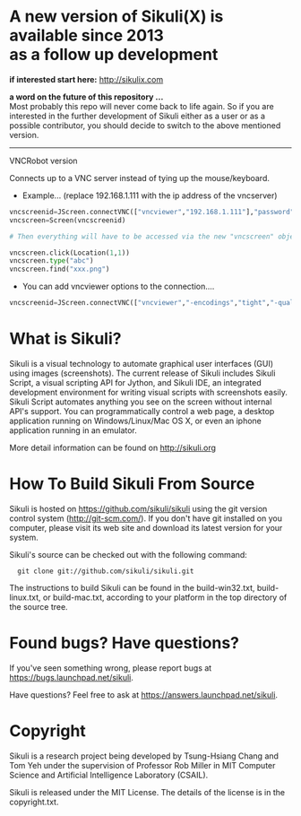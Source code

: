 A new version of Sikuli(X) is available since 2013 <br>as a follow up development
=====

**if interested start here:** http://sikulix.com

**a word on the future of this repository ...**<br />
Most probably this repo will never come back to life again. So if you are interested in the further development of Sikuli either as a user or as a possible contributor, you should decide to switch to the above mentioned version.

--- 

VNCRobot version

Connects up to a VNC server instead of tying up the mouse/keyboard.

* Example... (replace 192.168.1.111 with the ip address of the vncserver)

```python
vncscreenid=JScreen.connectVNC(["vncviewer","192.168.1.111"],"password")
vncscreen=Screen(vncscreenid)

# Then everything will have to be accessed via the new "vncscreen" object.

vncscreen.click(Location(1,1))
vncscreen.type("abc")
vncscreen.find("xxx.png")
```

* You can add vncviewer options to the connection....

```python
vncscreenid=JScreen.connectVNC(["vncviewer","-encodings","tight","-quality","5","192.168.1.111"],"password")
```

What is Sikuli?
===============

Sikuli is a visual technology to automate graphical user interfaces (GUI)
using images (screenshots). The current release of Sikuli includes Sikuli
Script, a visual scripting API for Jython, and Sikuli IDE, an integrated
development environment for writing visual scripts with screenshots easily.
Sikuli Script automates anything you see on the screen without
internal API's support. You can programmatically control a web page, a
desktop application running on Windows/Linux/Mac OS X, or even an
iphone application running in an emulator.

More detail information can be found on http://sikuli.org

How To Build Sikuli From Source
===============================

Sikuli is hosted on https://github.com/sikuli/sikuli using the git version
control system (http://git-scm.com/). If you don't have git
installed on you computer, please visit its web site and download its
latest version for your system.

Sikuli's source can be checked out with the following command:

      git clone git://github.com/sikuli/sikuli.git

The instructions to build Sikuli can be found in the build-win32.txt,
build-linux.txt, or build-mac.txt, according to your platform in
the top directory of the source tree.

Found bugs? Have questions?
===========================

If you've seen something wrong, please report bugs at https://bugs.launchpad.net/sikuli.

Have questions? Feel free to ask at https://answers.launchpad.net/sikuli.



Copyright
=========

Sikuli is a research project being developed by Tsung-Hsiang Chang and Tom Yeh
under the supervision of Professor Rob Miller in MIT Computer Science and
Artificial Intelligence Laboratory (CSAIL).

Sikuli is released under the MIT License. The details of the license
is in the copyright.txt.
